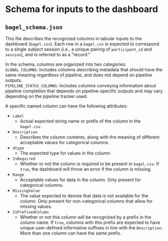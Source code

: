 # Schema for inputs to the dashboard

## `bagel_schema.json`
This file describes the recognized columns in tabular inputs to the dashboard (`bagel.csv`). Each row in a `bagel.csv` is expected to correspond to a single subject session (i.e., a unique pairing of `participant_id` and `session`), and is referred to as a "record."

In the schema, columns are organized into two categories:  
`GLOBAL_COLUMNS`: Includes columns describing metadata that should have the same meaning regardless of pipeline, and does not depend on pipeline outputs.  
`PIPELINE_STATUS_COLUMNS`: Includes columns conveying information about pipeline completion that depends on pipeline-specific outputs and may vary depending on the pipeline tracker used.

A specific named column can have the following attributes:
- `Label`
  - Actual expected string name or prefix of the column in the `bagel.csv`.
- `Description`
  - Describes the column contents, along with the meaning of different acceptable values for categorical columns.
- `dtype`
  - The expected type for values in the column.
- `IsRequired`
  - Whether or not the column is required to be present in `bagel.csv`. If `true`, the dashboard will throw an error if the column is missing.
- `Range`
  - Acceptable values for data in the column. Only present for categorical columns.
- `MissingValue`
  - The value expected to denote that data is not available for the column. Only present for non-categorical columns that allow for missing values.
- `IsPrefixedColumn`
  - Whether or not this column will be recognized by a prefix in the column name. If `true`, columns with this prefix are expected to have unique user-defined informative suffixes in line with the  `Description`. More than one column can have the same prefix.
